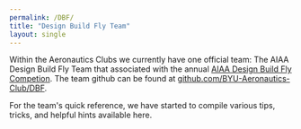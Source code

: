 ```yaml
---
permalink: /DBF/
title: "Design Build Fly Team"
layout: single
---
```


Within the Aeronautics Clubs we currently have one official team: The AIAA Design Build Fly Team that associated with the annual [AIAA Design Build Fly Competion](https://www.aiaa.org/dbf).  The team github can be found at [github.com/BYU-Aeronautics-Club/DBF](https://github.com/BYU-Aeronautics-Club/DBF).

For the team's quick reference, we have started to compile various tips, tricks, and helpful hints available here.